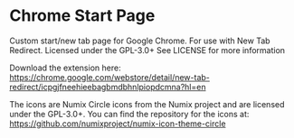 Chrome Start Page
================

Custom start/new tab page for Google Chrome. For use with New Tab Redirect.
Licensed under the GPL-3.0+
See LICENSE for more information


Download the extension here:
https://chrome.google.com/webstore/detail/new-tab-redirect/icpgjfneehieebagbmdbhnlpiopdcmna?hl=en

The icons are Numix Circle icons from the Numix project and are licensed under the GPL-3.0+.
You can find the repository for the icons at:
https://github.com/numixproject/numix-icon-theme-circle
